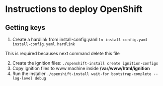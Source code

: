 # Instructions to deploy OpenShift

## Getting keys

1. Create a hardlink from install-config.yaml `ln install-config.yaml install-config.yaml.hardlink`

 This is required becauses next command delete this file

2. Create the ignition files: `./openshift-install create ignition-configs`
3. Copy ignition files to www machine inside **/var/www/html/ignition**
4. Run the installer `./openshift-install wait-for bootstrap-complete --log-level debug`
